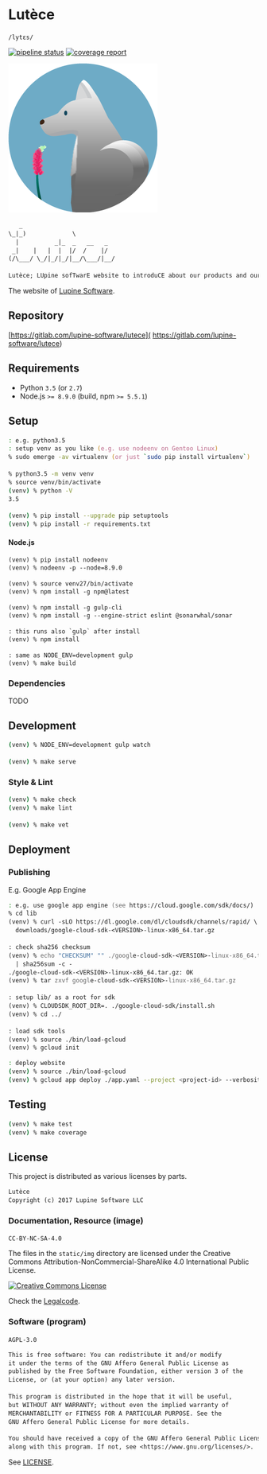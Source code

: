 # Lutèce

`/lytɛs/`

[![pipeline status][pipeline]][commit] [![coverage report][coverage]][commit]

![Lupine Software LLC](lutece/assets/img/lupine-software-logo-300x300.png)

```txt
   _
\_|_)             \
  |          _|_  _   __   _
 _|    |   |  |  |/  /    |/
(/\___/ \_/|_/|_/|__/\___/|__/

Lutèce; LUpine sofTwarE website to introduCE about our products and ourselves
```

The website of [Lupine Software](https://lupine-software.com).


## Repository

[https://gitlab.com/lupine-software/lutece](
https://gitlab.com/lupine-software/lutece)


## Requirements

* Python `3.5` (or `2.7`)
* Node.js `>= 8.9.0` (build, npm `>= 5.5.1`)


## Setup

```zsh
: e.g. python3.5
: setup venv as you like (e.g. use nodeenv on Gentoo Linux)
% sudo emerge -av virtualenv (or just `sudo pip install virtualenv`)

% python3.5 -m venv venv
% source venv/bin/activate
(venv) % python -V
3.5

(venv) % pip install --upgrade pip setuptools
(venv) % pip install -r requirements.txt
```

#### Node.js

```
(venv) % pip install nodeenv
(venv) % nodeenv -p --node=8.9.0

(venv) % source venv27/bin/activate
(venv) % npm install -g npm@latest

(venv) % npm install -g gulp-cli
(venv) % npm install -g --engine-strict eslint @sonarwhal/sonar

: this runs also `gulp` after install
(venv) % npm install

: same as NODE_ENV=development gulp
(venv) % make build
```

### Dependencies

TODO


## Development

```zsh
(venv) % NODE_ENV=development gulp watch

(venv) % make serve
```

### Style & Lint

```zsh
(venv) % make check
(venv) % make lint

(venv) % make vet
```


## Deployment

### Publishing

E.g. Google App Engine

```zsh
: e.g. use google app engine (see https://cloud.google.com/sdk/docs/)
% cd lib
(venv) % curl -sLO https://dl.google.com/dl/cloudsdk/channels/rapid/ \
  downloads/google-cloud-sdk-<VERSION>-linux-x86_64.tar.gz

: check sha256 checksum
(venv) % echo "CHECKSUM" "" ./google-cloud-sdk-<VERSION>-linux-x86_64.tar.gz \
  | sha256sum -c -
./google-cloud-sdk-<VERSION>-linux-x86_64.tar.gz: OK
(venv) % tar zxvf google-cloud-sdk-<VERSION>-linux-x86_64.tar.gz

: setup lib/ as a root for sdk
(venv) % CLOUDSDK_ROOT_DIR=. ./google-cloud-sdk/install.sh
(venv) % cd ../

: load sdk tools
(venv) % source ./bin/load-gcloud
(venv) % gcloud init
```

```zsh
: deploy website
(venv) % source ./bin/load-gcloud
(venv) % gcloud app deploy ./app.yaml --project <project-id> --verbosity=info
```

## Testing

```zsh
(venv) % make test
(venv) % make coverage
```


## License

This project is distributed as various licenses by parts.

```txt
Lutèce
Copyright (c) 2017 Lupine Software LLC
```

### Documentation, Resource (image)

`CC-BY-NC-SA-4.0`

The files in the `static/img` directory are licensed under the
Creative Commons Attribution-NonCommercial-ShareAlike 4.0 International
Public License.

[![Creative Commons License](
https://i.creativecommons.org/l/by-nc-sa/4.0/88x31.png)](
http://creativecommons.org/licenses/by-nc-sa/4.0/)

Check the [Legalcode](
https://creativecommons.org/licenses/by-nc-sa/4.0/legalcode).


### Software (program)

`AGPL-3.0`

```txt
This is free software: You can redistribute it and/or modify
it under the terms of the GNU Affero General Public License as
published by the Free Software Foundation, either version 3 of the
License, or (at your option) any later version.

This program is distributed in the hope that it will be useful,
but WITHOUT ANY WARRANTY; without even the implied warranty of
MERCHANTABILITY or FITNESS FOR A PARTICULAR PURPOSE. See the
GNU Affero General Public License for more details.

You should have received a copy of the GNU Affero General Public License
along with this program. If not, see <https://www.gnu.org/licenses/>.
```

See [LICENSE](LICENSE).


[pipeline]: https://gitlab.com/lupine-software/lutece/badges/master/build.svg
[coverage]: https://gitlab.com/lupine-software/lutece/badges/master/coverage.svg
[commit]: https://gitlab.com/lupine-software/lutece/commits/master
